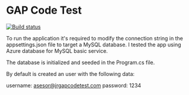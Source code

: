 # GAP Code Test

[![Build status](https://ci.appveyor.com/api/projects/status/336u32s7pyd1c8ww/branch/master?svg=true)](https://ci.appveyor.com/project/bgaprogrammer/gapcodetest/branch/master)


To run the application it's required to modify the connection string in the appsettings.json file to target a MySQL database. I tested the app using Azure database for MySQL basic service.

The database is initialized and seeded in the Program.cs file.

By default is created an user with the following data:

username: asesor@jrgapcodetest.com
password: 1234
